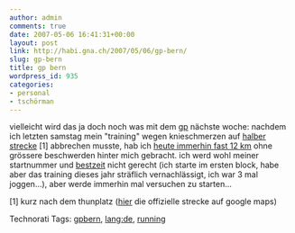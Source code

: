 ```yaml
---
author: admin
comments: true
date: 2007-05-06 16:41:31+00:00
layout: post
link: http://habi.gna.ch/2007/05/06/gp-bern/
slug: gp-bern
title: gp bern
wordpress_id: 935
categories:
- personal
- tschörman
---
```


vielleicht wird das ja doch noch was mit dem [gp](http://gpbern.ch/) nächste woche: nachdem ich letzten samstag mein "training" wegen knieschmerzen auf [halber strecke](http://gpbern.ch/index.php?pid=69) [1] abbrechen musste, hab ich [heute immerhin fast 12 km](http://www.gmap-pedometer.com/?r=928316) ohne grössere beschwerden hinter mich gebracht. ich werd wohl meiner startnummer und [bestzeit](http://services.datasport.com/2006/lauf/gp/ALFAH.HTM) nicht gerecht (ich starte im ersten block, habe aber das training dieses jahr sträflich vernachlässigt, ich war 3 mal joggen...), aber werde immerhin mal versuchen zu starten...

[1] kurz nach dem thunplatz ([hier](http://gpbern.ch/index.php?pid=69) die offizielle strecke auf google maps)


Technorati Tags: [gpbern](http://www.technorati.com/tag/gpbern), [lang:de](http://www.technorati.com/tag/lang:de), [running](http://www.technorati.com/tag/running)
